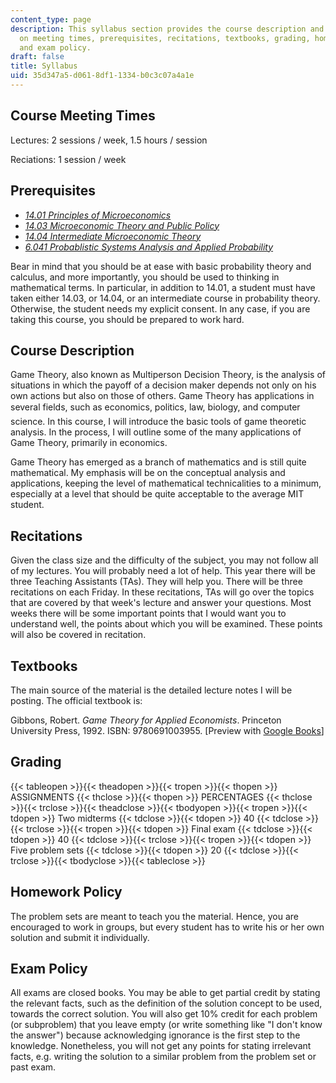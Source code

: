```yaml
---
content_type: page
description: This syllabus section provides the course description and information
  on meeting times, prerequisites, recitations, textbooks, grading, homework policy,
  and exam policy.
draft: false
title: Syllabus
uid: 35d347a5-d061-8df1-1334-b0c3c07a4a1e
---
```

## Course Meeting Times

Lectures: 2 sessions / week, 1.5 hours / session

Reciations: 1 session / week

## Prerequisites

- [*14.01 Principles of Microeconomics*](/courses/14-01sc-principles-of-microeconomics-fall-2011)
- [*14.03 Microeconomic Theory and Public Policy*](/courses/14-03-microeconomic-theory-and-public-policy-fall-2016)
- [*14.04 Intermediate Microeconomic Theory*](/courses/14-04-intermediate-microeconomic-theory-fall-2020/)
- [*6.041 Probablistic Systems Analysis and Applied Probability*](/courses/6-041-probabilistic-systems-analysis-and-applied-probability-spring-2006)

Bear in mind that you should be at ease with basic probability theory and calculus, and more importantly, you should be used to thinking in mathematical terms. In particular, in addition to 14.01, a student must have taken either 14.03, or 14.04, or an intermediate course in probability theory. Otherwise, the student needs my explicit consent. In any case, if you are taking this course, you should be prepared to work hard.

## Course Description

Game Theory, also known as Multiperson Decision Theory, is the analysis of situations in which the payoff of a decision maker depends not only on his own actions but also on those of others. Game Theory has applications in several fields, such as economics, politics, law, biology, and computer science. In this course, I will introduce the basic tools of game theoretic analysis. In the process, I will outline some of the many applications of Game Theory, primarily in economics.

Game Theory has emerged as a branch of mathematics and is still quite mathematical. My emphasis will be on the conceptual analysis and applications, keeping the level of mathematical technicalities to a minimum, especially at a level that should be quite acceptable to the average MIT student.

## Recitations

Given the class size and the difficulty of the subject, you may not follow all of my lectures. You will probably need a lot of help. This year there will be three Teaching Assistants (TAs). They will help you. There will be three recitations on each Friday. In these recitations, TAs will go over the topics that are covered by that week's lecture and answer your questions. Most weeks there will be some important points that I would want you to understand well, the points about which you will be examined. These points will also be covered in recitation.

## Textbooks

The main source of the material is the detailed lecture notes I will be posting. The official textbook is:

Gibbons, Robert. *Game Theory for Applied Economists*. Princeton University Press, 1992. ISBN: 9780691003955. \[Preview with [Google Books](http://books.google.com/books?id=8ygxf2WunAIC&printsec=frontcover)\]

## Grading

{{< tableopen >}}{{< theadopen >}}{{< tropen >}}{{< thopen >}}
ASSIGNMENTS
{{< thclose >}}{{< thopen >}}
PERCENTAGES
{{< thclose >}}{{< trclose >}}{{< theadclose >}}{{< tbodyopen >}}{{< tropen >}}{{< tdopen >}}
Two midterms
{{< tdclose >}}{{< tdopen >}}
40
{{< tdclose >}}{{< trclose >}}{{< tropen >}}{{< tdopen >}}
Final exam
{{< tdclose >}}{{< tdopen >}}
40
{{< tdclose >}}{{< trclose >}}{{< tropen >}}{{< tdopen >}}
Five problem sets
{{< tdclose >}}{{< tdopen >}}
20
{{< tdclose >}}{{< trclose >}}{{< tbodyclose >}}{{< tableclose >}}

## Homework Policy

The problem sets are meant to teach you the material. Hence, you are encouraged to work in groups, but every student has to write his or her own solution and submit it individually.

## Exam Policy

All exams are closed books. You may be able to get partial credit by stating the relevant facts, such as the definition of the solution concept to be used, towards the correct solution. You will also get 10% credit for each problem (or subproblem) that you leave empty (or write something like "I don't know the answer") because acknowledging ignorance is the first step to the knowledge. Nonetheless, you will not get any points for stating irrelevant facts, e.g. writing the solution to a similar problem from the problem set or past exam.